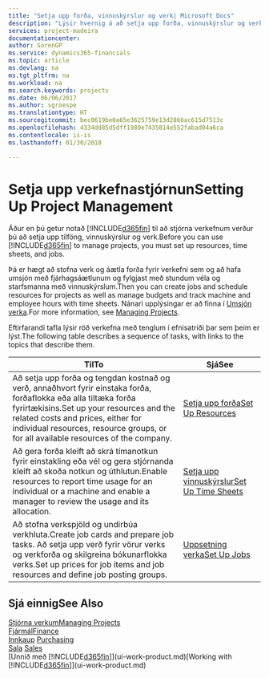 ```yaml
---
title: "Setja upp forða, vinnuskýrslur og verk| Microsoft Docs"
description: "Lýsir hvernig á að setja upp forða, vinnuskýrslur og verk til að stjórna verkefnum."
services: project-madeira
documentationcenter: 
author: SorenGP
ms.service: dynamics365-financials
ms.topic: article
ms.devlang: na
ms.tgt_pltfrm: na
ms.workload: na
ms.search.keywords: projects
ms.date: 06/06/2017
ms.author: sgroespe
ms.translationtype: HT
ms.sourcegitcommit: bec0619be0a65e3625759e13d2866ac615d7513c
ms.openlocfilehash: 4334dd85d5dff1989e7435814e552fabad04a6ca
ms.contentlocale: is-is
ms.lasthandoff: 01/30/2018

---
```

# <a name="setting-up-project-management"></a><span data-ttu-id="f1d51-103">Setja upp verkefnastjórnun</span><span class="sxs-lookup"><span data-stu-id="f1d51-103">Setting Up Project Management</span></span>
<span data-ttu-id="f1d51-104">Áður en þú getur notað [!INCLUDE[d365fin](includes/d365fin_md.md)] til að stjórna verkefnum verður þú að setja upp tilföng, vinnuskýrslur og verk.</span><span class="sxs-lookup"><span data-stu-id="f1d51-104">Before you can use [!INCLUDE[d365fin](includes/d365fin_md.md)] to manage projects, you must set up resources, time sheets, and jobs.</span></span>

<span data-ttu-id="f1d51-105">Þá er hægt að stofna verk og áætla forða fyrir verkefni sem og að hafa umsjón með fjárhagsáætlunum og fylgjast með stundum véla og starfsmanna með vinnuskýrslum.</span><span class="sxs-lookup"><span data-stu-id="f1d51-105">Then you can create jobs and schedule resources for projects as well as manage budgets and track machine and employee hours with time sheets.</span></span> <span data-ttu-id="f1d51-106">Nánari upplýsingar er að finna í [Umsjón verka](projects-manage-projects.md).</span><span class="sxs-lookup"><span data-stu-id="f1d51-106">For more information, see [Managing Projects](projects-manage-projects.md).</span></span>  

<span data-ttu-id="f1d51-107">Eftirfarandi tafla lýsir röð verkefna með tenglum í efnisatriði þar sem þeim er lýst.</span><span class="sxs-lookup"><span data-stu-id="f1d51-107">The following table describes a sequence of tasks, with links to the topics that describe them.</span></span>

| <span data-ttu-id="f1d51-108">Til</span><span class="sxs-lookup"><span data-stu-id="f1d51-108">To</span></span> | <span data-ttu-id="f1d51-109">Sjá</span><span class="sxs-lookup"><span data-stu-id="f1d51-109">See</span></span> |
| --- | --- |
| <span data-ttu-id="f1d51-110">Að setja upp forða og tengdan kostnað og verð, annaðhvort fyrir einstaka forða, forðaflokka eða alla tiltæka forða fyrirtækisins.</span><span class="sxs-lookup"><span data-stu-id="f1d51-110">Set up your resources and the related costs and prices, either for individual resources, resource groups, or for all available resources of the company.</span></span> |[<span data-ttu-id="f1d51-111">Setja upp forða</span><span class="sxs-lookup"><span data-stu-id="f1d51-111">Set Up Resources</span></span>](projects-how-setup-resources.md) |
| <span data-ttu-id="f1d51-112">Að gera forða kleift að skrá tímanotkun fyrir einstakling eða vél og gera stjórnanda kleift að skoða notkun og úthlutun.</span><span class="sxs-lookup"><span data-stu-id="f1d51-112">Enable resources to report time usage for an individual or a machine and enable a manager to review the usage and its allocation.</span></span> |[<span data-ttu-id="f1d51-113">Setja upp vinnuskýrslur</span><span class="sxs-lookup"><span data-stu-id="f1d51-113">Set Up Time Sheets</span></span>](projects-how-setup-time-sheets.md) |
| <span data-ttu-id="f1d51-114">Að stofna verkspjöld og undirbúa verkhluta.</span><span class="sxs-lookup"><span data-stu-id="f1d51-114">Create job cards and prepare job tasks.</span></span> <span data-ttu-id="f1d51-115">Að setja upp verð fyrir vörur verks og verkforða og skilgreina bókunarflokka verks.</span><span class="sxs-lookup"><span data-stu-id="f1d51-115">Set up prices for job items and job resources and define job posting groups.</span></span> |[<span data-ttu-id="f1d51-116">Uppsetning verka</span><span class="sxs-lookup"><span data-stu-id="f1d51-116">Set Up Jobs</span></span>](projects-how-setup-jobs.md) |

## <a name="see-also"></a><span data-ttu-id="f1d51-117">Sjá einnig</span><span class="sxs-lookup"><span data-stu-id="f1d51-117">See Also</span></span>
[<span data-ttu-id="f1d51-118">Stjórna verkum</span><span class="sxs-lookup"><span data-stu-id="f1d51-118">Managing Projects</span></span>](projects-manage-projects.md)  
[<span data-ttu-id="f1d51-119">Fjármál</span><span class="sxs-lookup"><span data-stu-id="f1d51-119">Finance</span></span>](finance.md)  
<span data-ttu-id="f1d51-120">[Innkaup](purchasing-manage-purchasing.md)       </span><span class="sxs-lookup"><span data-stu-id="f1d51-120">[Purchasing](purchasing-manage-purchasing.md)       </span></span>  
<span data-ttu-id="f1d51-121">[Sala](sales-manage-sales.md)   </span><span class="sxs-lookup"><span data-stu-id="f1d51-121">[Sales](sales-manage-sales.md)   </span></span>  
<span data-ttu-id="f1d51-122">[Unnið með [!INCLUDE[d365fin](includes/d365fin_md.md)]](ui-work-product.md)</span><span class="sxs-lookup"><span data-stu-id="f1d51-122">[Working with [!INCLUDE[d365fin](includes/d365fin_md.md)]](ui-work-product.md)</span></span>  

